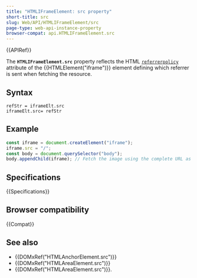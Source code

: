 ```yaml
---
title: "HTMLIFrameElement: src property"
short-title: src
slug: Web/API/HTMLIFrameElement/src
page-type: web-api-instance-property
browser-compat: api.HTMLIFrameElement.src
---
```


{{APIRef}}

The **`HTMLIFrameElement.src`**
property reflects the HTML [`referrerpolicy`](/en-US/docs/Web/API/HTMLIFrameElement/referrerPolicy) attribute of the
{{HTMLElement("iframe")}} element defining which referrer is sent when fetching the
resource.

## Syntax

```js-nolint
refStr = iframeElt.src
iframeElt.src= refStr
```

## Example

```js
const iframe = document.createElement("iframe");
iframe.src = "/";
const body = document.querySelector("body");
body.appendChild(iframe); // Fetch the image using the complete URL as the referrer
```

## Specifications

{{Specifications}}

## Browser compatibility

{{Compat}}

## See also

- {{DOMxRef("HTMLAnchorElement.src")}}
- {{DOMxRef("HTMLAreaElement.src")}}
- {{DOMxRef("HTMLAreaElement.src")}}.
